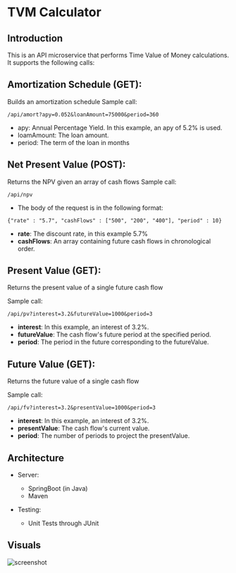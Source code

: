 # TVM Calculator

## Introduction
This is an API microservice that performs Time Value of Money calculations. It supports 
the following calls:

## Amortization Schedule (GET): 
Builds an amortization schedule
Sample call: 

```/api/amort?apy=0.052&loanAmount=75000&period=360```
* apy: Annual Percentage Yield. In this example, an apy of 5.2% is used.
* loamAmount: The loan amount.
* period: The term of the loan in months 

## Net Present Value (POST): 
Returns the NPV given an array of cash flows
  Sample call: 
  
  ```/api/npv```
    
* The body of the request is in the following format: 

```{"rate" : "5.7", "cashFlows" : ["500", "200", "400"], "period" : 10}```

* **rate**: The discount rate, in this example 5.7%
* **cashFlows**: An array containing future cash flows in chronological order.

## Present Value (GET): 
Returns the present value of a single future cash flow
  
Sample call: 

```/api/pv?interest=3.2&futureValue=1000&period=3```

* **interest**: In this example, an interest of 3.2%.
* **futureValue**: The cash flow's future period at the specified period.
* **period**: The period in the future corresponding to the futureValue.
    
## Future Value (GET): 
Returns the future value of a single cash flow
  
Sample call:  

```/api/fv?interest=3.2&presentValue=1000&period=3```
* **interest**: In this example, an interest of 3.2%.
* **presentValue**: The cash flow's current value.
* **period**: The number of periods to project the presentValue.
    

## Architecture

* Server:
    * SpringBoot (in Java)
    * Maven

* Testing:
    * Unit Tests through JUnit

## Visuals

![screenshot](https://github.com/achongsBiz/readme-files/blob/master/tvm-calculator/tvm-1.PNG)
